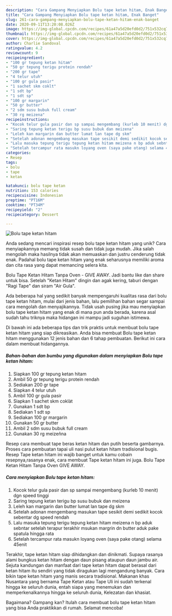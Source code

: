 ```yaml
---
description: "Cara Gampang Menyiapkan Bolu tape ketan hitam, Enak Banget"
title: "Cara Gampang Menyiapkan Bolu tape ketan hitam, Enak Banget"
slug: 261-cara-gampang-menyiapkan-bolu-tape-ketan-hitam-enak-banget
date: 2020-09-11T13:20:08.026Z
image: https://img-global.cpcdn.com/recipes/61a47a5d20efd0d2/751x532cq70/bolu-tape-ketan-hitam-foto-resep-utama.jpg
thumbnail: https://img-global.cpcdn.com/recipes/61a47a5d20efd0d2/751x532cq70/bolu-tape-ketan-hitam-foto-resep-utama.jpg
cover: https://img-global.cpcdn.com/recipes/61a47a5d20efd0d2/751x532cq70/bolu-tape-ketan-hitam-foto-resep-utama.jpg
author: Charlie Sandoval
ratingvalue: 4.2
reviewcount: 9
recipeingredient:
- "100 gr tepung ketan hitam"
- "50 gr tepung terigu protein rendah"
- "200 gr tape"
- "4 telur utuh"
- "100 gr gula pasir"
- "1 sachet skm coklt"
- "1 sdt bp"
- "1 sdt sp"
- "100 gr margarin"
- "50 gr butter"
- "2 sdm susu bubuk full cream"
- "30 rg meizena"
recipeinstructions:
- "Kocok telur gula pasir dan sp sampai mengembang (kurleb 10 menit) dgn speed tinggi"
- "Saring tepung ketan terigu bp susu bubuk dan meizena"
- "Leleh kan margarin dan butter lumat lan tape dg skm"
- "Setelah adonan mengembang masukan tape sesikit demi sedikit kocok sebentar dg speed rendah"
- "Lalu masuka tepung terigu tepung ketan hitam meizena n bp aduk sebntar setelah terapur terakhir msukan margrin dn butter aduk pake spatula hingga rata"
- "Setelah tercampur rata masukn loyang oven (saya pake otang) selama 45enit"
categories:
- Resep
tags:
- bolu
- tape
- ketan

katakunci: bolu tape ketan 
nutrition: 153 calories
recipecuisine: Indonesian
preptime: "PT16M"
cooktime: "PT34M"
recipeyield: "2"
recipecategory: Dessert

---
```



![Bolu tape ketan hitam](https://img-global.cpcdn.com/recipes/61a47a5d20efd0d2/751x532cq70/bolu-tape-ketan-hitam-foto-resep-utama.jpg)

Anda sedang mencari inspirasi resep bolu tape ketan hitam yang unik? Cara menyiapkannya memang tidak susah dan tidak juga mudah. Jika salah mengolah maka hasilnya tidak akan memuaskan dan justru cenderung tidak enak. Padahal bolu tape ketan hitam yang enak seharusnya memiliki aroma dan cita rasa yang dapat memancing selera kita.

Bolu Tape Ketan Hitam Tanpa Oven - GIVE AWAY. Jadi bantu like dan share untuk bisa. Setelah &#34;Ketan Hitam&#34; dingin dan agak kering, taburi dengan &#34;Ragi Tape&#34; dan siram &#34;Air Gula&#34;.

Ada beberapa hal yang sedikit banyak mempengaruhi kualitas rasa dari bolu tape ketan hitam, mulai dari jenis bahan, lalu pemilihan bahan segar sampai cara mengolah dan menyajikannya. Tidak usah pusing jika mau menyiapkan bolu tape ketan hitam yang enak di mana pun anda berada, karena asal sudah tahu triknya maka hidangan ini mampu jadi suguhan istimewa.


Di bawah ini ada beberapa tips dan trik praktis untuk membuat bolu tape ketan hitam yang siap dikreasikan. Anda bisa membuat Bolu tape ketan hitam menggunakan 12 jenis bahan dan 6 tahap pembuatan. Berikut ini cara dalam membuat hidangannya.

<!--inarticleads1-->

##### Bahan-bahan dan bumbu yang digunakan dalam menyiapkan Bolu tape ketan hitam:

1. Siapkan 100 gr tepung ketan hitam
1. Ambil 50 gr tepung terigu protein rendah
1. Sediakan 200 gr tape
1. Siapkan 4 telur utuh
1. Ambil 100 gr gula pasir
1. Siapkan 1 sachet skm coklàt
1. Gunakan 1 sdt bp
1. Sediakan 1 sdt sp
1. Sediakan 100 gr margarin
1. Gunakan 50 gr butter
1. Ambil 2 sdm susu bubuk full cream
1. Gunakan 30 rg meizeñna


Resep cara membuat tape beras ketan hitam dan putih beserta gambarnya. Proses cara pembuatan tapai uli nasi pulut ketan hitam tradisional bugis. Resep Tape ketan hitam ini wajib banget untuk kamu cobain resepnya,rasanya enak, cara membuat Tape ketan hitam ini juga. Bolu Tape Ketan Hitam Tanpa Oven GIVE AWAY. 

<!--inarticleads2-->

##### Cara menyiapkan Bolu tape ketan hitam:

1. Kocok telur gula pasir dan sp sampai mengembang (kurleb 10 menit) dgn speed tinggi
1. Saring tepung ketan terigu bp susu bubuk dan meizena
1. Leleh kan margarin dan butter lumat lan tape dg skm
1. Setelah adonan mengembang masukan tape sesikit demi sedikit kocok sebentar dg speed rendah
1. Lalu masuka tepung terigu tepung ketan hitam meizena n bp aduk sebntar setelah terapur terakhir msukan margrin dn butter aduk pake spatula hingga rata
1. Setelah tercampur rata masukn loyang oven (saya pake otang) selama 45enit


Terakhir, tape ketan hitam siap dihidangkan dan dinikmati. Supaya rasanya alami bungkus ketan hitam dengan daun pisang ataupun daun jambu air. Sejuta kandungan dan manfaat dari tape ketan hitam dapat berasal dari ketan hitam itu sendiri yang tidak diragukan lagi mengandung banyak. Cara bikin tape ketan hitam yang manis secara tradisional. Makanan khas Nusantara yang bernama Tape Ketan atau Tape Uli ini sudah terkenal hingga ke seluruh dunia, entah siapa yang menemukan dan memperkenalkannya hingga ke seluruh dunia, Kelezatan dan khasiat. 

Bagaimana? Gampang kan? Itulah cara membuat bolu tape ketan hitam yang bisa Anda praktikkan di rumah. Selamat mencoba!
